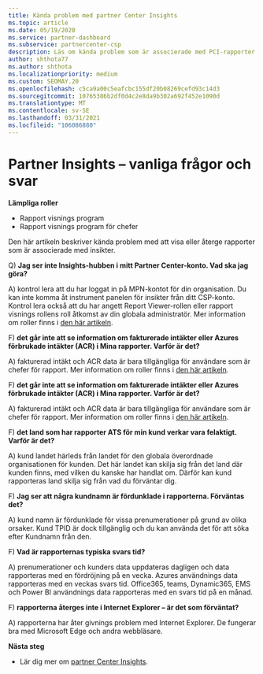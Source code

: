 ```yaml
---
title: Kända problem med partner Center Insights
ms.topic: article
ms.date: 05/19/2020
ms.service: partner-dashboard
ms.subservice: partnercenter-csp
description: Läs om kända problem som är associerade med PCI-rapporter (partner Center Insights). Information kan innehålla kända åter givnings problem eller rapporterings begränsningar.
author: shthota77
ms.author: shthota
ms.localizationpriority: medium
ms.custom: SEOMAY.20
ms.openlocfilehash: c5ca9a00c5eafcbc155df20b08269cefd93c14d3
ms.sourcegitcommit: 10765386b2df0d4c2e8da9b302a692f452e1090d
ms.translationtype: MT
ms.contentlocale: sv-SE
ms.lasthandoff: 03/31/2021
ms.locfileid: "106086880"
---
```

# <a name="partner-insights--frequently-asked-questions"></a>Partner Insights – vanliga frågor och svar

**Lämpliga roller**

- Rapport visnings program
- Rapport visnings program för chefer

Den här artikeln beskriver kända problem med att visa eller återge rapporter som är associerade med insikter.

Q) **Jag ser inte Insights-hubben i mitt Partner Center-konto. Vad ska jag göra?**

A) kontrol lera att du har loggat in på MPN-kontot för din organisation. Du kan inte komma åt instrument panelen för insikter från ditt CSP-konto. Kontrol lera också att du har angett Report Viewer-rollen eller rapport visnings rollens roll åtkomst av din globala administratör.  Mer information om roller finns i [den här artikeln](./pci-roles.md).

F) **det går inte att se information om fakturerade intäkter eller Azures förbrukade intäkter (ACR) i Mina rapporter. Varför är det?**

A) fakturerad intäkt och ACR data är bara tillgängliga för användare som är chefer för rapport.  Mer information om roller finns i [den här artikeln](./pci-roles.md).

F) **det går inte att se information om fakturerade intäkter eller Azures förbrukade intäkter (ACR) i Mina rapporter. Varför är det?**

A) fakturerad intäkt och ACR data är bara tillgängliga för användare som är chefer för rapport. Mer information om roller finns i [den här artikeln](./pci-roles.md).

F) **det land som har rapporter ATS för min kund verkar vara felaktigt. Varför är det?**

A) kund landet härleds från landet för den globala överordnade organisationen för kunden. Det här landet kan skilja sig från det land där kunden finns, med vilken du kanske har handlat om. Därför kan kund rapporteras land skilja sig från vad du förväntar dig.

F) **Jag ser att några kundnamn är fördunklade i rapporterna. Förväntas det?**

A) kund namn är fördunklade för vissa prenumerationer på grund av olika orsaker. Kund TPID är dock tillgänglig och du kan använda det för att söka efter Kundnamn från den.

F) **Vad är rapporternas typiska svars tid?**

A) prenumerationer och kunders data uppdateras dagligen och data rapporteras med en fördröjning på en vecka. Azures användnings data rapporteras med en veckas svars tid. Office365, teams, Dynamic365, EMS och Power BI användnings data rapporteras med en svars tid på en månad.

F) **rapporterna återges inte i Internet Explorer – är det som förväntat?**

A) rapporterna har åter givnings problem med Internet Explorer. De fungerar bra med Microsoft Edge och andra webbläsare.

**Nästa steg**

- Lär dig mer om [partner Center Insights](partner-center-insights.md).